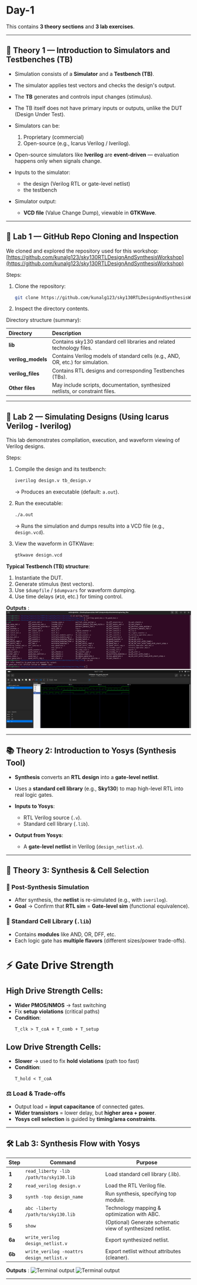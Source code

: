# Day-1

This contains **3 theory sections** and **3 lab exercises**.

---

## 📘 Theory 1 — Introduction to Simulators and Testbenches (TB)

* Simulation consists of a **Simulator** and a **Testbench (TB)**.
* The simulator applies test vectors and checks the design's output.
* The **TB** generates and controls input changes (stimulus).
* The TB itself does not have primary inputs or outputs, unlike the DUT (Design Under Test).
* Simulators can be:

  1. Proprietary (commercial)
  2. Open-source (e.g., Icarus Verilog / Iverilog).
* Open-source simulators like **Iverilog** are **event-driven** — evaluation happens only when signals change.
* Inputs to the simulator:

  * the design (Verilog RTL or gate-level netlist)
  * the testbench
* Simulator output:

  * **VCD file** (Value Change Dump), viewable in **GTKWave**.

---

## 🧪 Lab 1 — GitHub Repo Cloning and Inspection

We cloned and explored the repository used for this workshop:
[https://github.com/kunalg123/sky130RTLDesignAndSynthesisWorkshop](https://github.com/kunalg123/sky130RTLDesignAndSynthesisWorkshop)

Steps:

1. Clone the repository:

   ```bash
   git clone https://github.com/kunalg123/sky130RTLDesignAndSynthesisWorkshop
   ```
2. Inspect the directory contents.

Directory structure (summary):

| Directory          | Description                                                                     |
| :----------------- | :------------------------------------------------------------------------------ |
| **lib**            | Contains sky130 standard cell libraries and related technology files.           |
| **verilog_models** | Contains Verilog models of standard cells (e.g., AND, OR, etc.) for simulation. |
| **verilog_files**  | Contains RTL designs and corresponding Testbenches (TBs).                       |
| **Other files**    | May include scripts, documentation, synthesized netlists, or constraint files.  |

---

## 🧪 Lab 2 — Simulating Designs (Using Icarus Verilog - Iverilog)

This lab demonstrates compilation, execution, and waveform viewing of Verilog designs.

Steps:

1. Compile the design and its testbench:

   ```bash
   iverilog design.v tb_design.v
   ```

   → Produces an executable (default: `a.out`).

2. Run the executable:

   ```bash
   ./a.out
   ```

   → Runs the simulation and dumps results into a VCD file (e.g., `design.vcd`).

3. View the waveform in GTKWave:

   ```bash
   gtkwave design.vcd
   ```

**Typical Testbench (TB) structure**:

1. Instantiate the DUT.
2. Generate stimulus (test vectors).
3. Use `$dumpfile` / `$dumpvars` for waveform dumping.
4. Use time delays (`#10`, etc.) for timing control.

**Outputs** :
 ![Simulation terminal output](./lab2-terminal.png)
 ![Simulation waveform](./lab2-waveform.png)


---

## 📚 Theory 2: Introduction to Yosys (Synthesis Tool)

* **Synthesis** converts an **RTL design** into a **gate-level netlist**.
* Uses a **standard cell library** (e.g., **Sky130**) to map high-level RTL into real logic gates.
* **Inputs to Yosys**:

  * RTL Verilog source (`.v`).
  * Standard cell library (`.lib`).
* **Output from Yosys**:

  * A **gate-level netlist** in Verilog (`design_netlist.v`).

---

## 🧠 Theory 3: Synthesis & Cell Selection

### 🔁 Post-Synthesis Simulation

* After synthesis, the **netlist** is re-simulated (e.g., with `iverilog`).
* **Goal** → Confirm that **RTL sim** = **Gate-level sim** (functional equivalence).

### 📂 Standard Cell Library (`.lib`)

* Contains **modules** like AND, OR, DFF, etc.
* Each logic gate has **multiple flavors** (different sizes/power trade-offs).

# ⚡ Gate Drive Strength

## High Drive Strength Cells:
- **Wider PMOS/NMOS** → fast switching
- Fix **setup violations** (critical paths)
- **Condition**:
  ```
  T_clk > T_coA + T_comb + T_setup
  ```

## Low Drive Strength Cells:
- **Slower** → used to fix **hold violations** (path too fast)
- **Condition**:
  ```
  T_hold < T_coA

### ⚖️ Load & Trade-offs

* Output load = **input capacitance** of connected gates.
* **Wider transistors** = lower delay, but **higher area + power**.
* **Yosys cell selection** is guided by **timing/area constraints**.

---

## 🛠️ Lab 3: Synthesis Flow with Yosys

| Step   | Command                                   | Purpose                                                    |
| ------ | ----------------------------------------- | ---------------------------------------------------------- |
| **1**  | `read_liberty -lib /path/to/sky130.lib`   | Load standard cell library (.lib).                         |
| **2**  | `read_verilog design.v`                   | Load the RTL Verilog file.                                 |
| **3**  | `synth -top design_name`                  | Run synthesis, specifying top module.                      |
| **4**  | `abc -liberty /path/to/sky130.lib`        | Technology mapping & optimization with ABC.                |
| **5**  | `show`                                    | (Optional) Generate schematic view of synthesized netlist. |
| **6a** | `write_verilog design_netlist.v`          | Export synthesized netlist.                                |
| **6b** | `write_verilog -noattrs design_netlist.v` | Export netlist without attributes (cleaner).               |

**Outputs** :
 ![Terminal output](./lab3-terminal.png)
 ![Terminal output](./lab3-terminal2.png)

---
